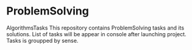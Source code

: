 # ProblemSolving
AlgorithmsTasks
This repository contains ProblemSolving tasks and its solutions.
List of tasks will be appear in console after launching project.
Tasks is groupped by sense.

